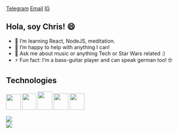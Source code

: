 [Telegram](https://telegram.me/Chris_Klempau)
[Email](mailto:christian.klempau@uc.cl)
[IG](https://www.instagram.com/christian_klempau/)

## Hola, soy Chris! :smile:


- 🌱 I’m learning React, NodeJS, meditation.
- 🤔 I’m happy to help with anything I can!
- 💬 Ask me about music or anything Tech or Star Wars related :)
- ⚡ Fun fact: I’m a bass-guitar player and can speak german too! :nerd_face:

## Technologies
<p float="left">

<img width=40 height=43 src="https://upload.vectorlogo.zone/logos/javascript/images/239ec8a4-163e-4792-83b6-3f6d96911757.svg">

<img width=38 height=45 src="https://www.vectorlogo.zone/logos/ruby-lang/ruby-lang-icon.svg">

<img width=40 height=50 src="https://www.vectorlogo.zone/logos/python/python-icon.svg">

<img width=40 height=45 src="https://www.vectorlogo.zone/logos/postgresql/postgresql-icon.svg">
  
<img width=40 height=45 src="https://www.vectorlogo.zone/logos/rust-lang/rust-lang-ar21.svg">
<p/>

<a href="https://github.com/anuraghazra/github-readme-stats">
  <img align="center" src="https://github-readme-stats.vercel.app/api?username=Christian-Klempau&count_private=true&theme=material-palenight" />
</a>

<br>

<a href="https://github.com/anuraghazra/github-readme-stats">
  <img align="center" src="https://github-readme-stats.vercel.app/api/top-langs/?username=Christian-Klempau&theme=material-palenight" />
</a>
